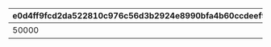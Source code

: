 |e0d4ff9fcd2da522810c976c56d3b2924e8990bfa4b60ccdeef935a1f42a4d1e|5e0ae7a7f8de2798835088a1d348b111ab1c746cccc9f903ef9c757f440ae440|67fa32aa1f404faccff481cd9ca97ebcd010147a17213110574da56a05f38d1b|317ce58240234fcb76a14ae168e3f8063b280c84f637aa6a4bd114185a8fd641|efa1d006e5d40f86be19b3d715d73e82e20a8262c394da445dcaae0c11601cfa|5d94849d3a0d177bc8d9cf94f233a5e5f89a76ba0ae08ba2127d86b29e5f8918|2e15749a766062ce6bfa287d418481ab06e51d6334a74de64f6596c196c06b27|c557b0b5fc169544924547360b412fe1636bb789b44d6beffd5dccbe64413fe2|7225433a2784481b4f23981cbffe514d1d42c005068b20441ffe86acdfd42810|67198b9cf783b42175c111817220caa880a3490f3e3c77a263fc9cdee1aa2210|c839ea0752ce9e5fccde23027352ed4539f8f97ef71a3b356de8d7d18354b9c9|7dac93dc0b3f11b440c8600cf41b4726af9a173953e22138d469e2940932fd7d|b048a789b984b362ef802d6c78e8cbe0c8155342045f3fb2273dd3bca361d72b|b812ec5b50e86c9f54f155d8eaa4503d7b052b50988ca553d5e9c565fe7f0dd3|49382ec7f9f5848242e59c1715cbb3c65ca90a19d8e6ea90d7168c05f2d787b3|e9d4abef4001f510119689d418af830dd0568a641fdebf542b991ddc822e1d29|f9fea8158b624bd90a253645e2a90a424ea11e54e23902009f1e15b54f746fa4|77d83335c55586a88aadb05373c3512b3a79911a260b3f3edf00bc8c0efeb004|
| --- | --- | --- | --- | --- | --- | --- | --- | --- | --- | --- | --- | --- | --- | --- | --- | --- | --- |
|50000|15|0|0|0|スコアを累計で50000獲得しよう|0|0|0|0|1|11001086|0|0|0|0|0|1|